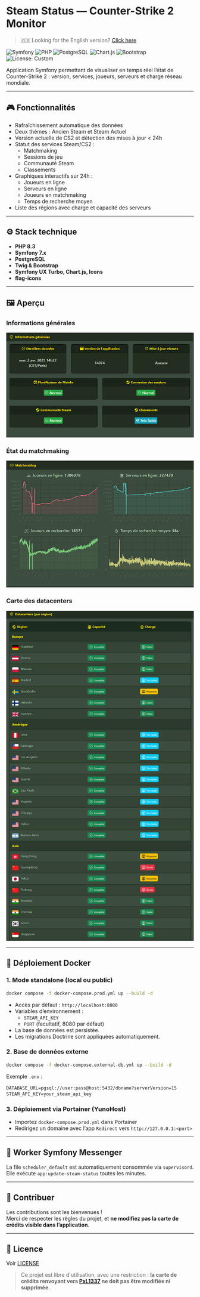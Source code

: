 # Steam Status — Counter-Strike 2 Monitor

> 🇬🇧 Looking for the English version? [Click here](README.en.md)

![Symfony](https://img.shields.io/badge/Symfony-7.x-black?logo=symfony)
![PHP](https://img.shields.io/badge/PHP-8.3-blue?logo=php)
![PostgreSQL](https://img.shields.io/badge/PostgreSQL-15-blue?logo=postgresql)
![Chart.js](https://img.shields.io/badge/Chart.js-UX-red?logo=chartdotjs)
![Bootstrap](https://img.shields.io/badge/Bootstrap-5-purple?logo=bootstrap)
![License: Custom](https://img.shields.io/badge/License-Custom-lightgrey)

Application Symfony permettant de visualiser en temps réel l’état de Counter-Strike 2 : version, services, joueurs, serveurs et charge réseau mondiale.

---

## 🎮 Fonctionnalités

- Rafraîchissement automatique des données
- Deux thèmes : Ancien Steam et Steam Actuel
- Version actuelle de CS2 et détection des mises à jour < 24h
- Statut des services Steam/CS2 :
  - Matchmaking
  - Sessions de jeu
  - Communauté Steam
  - Classements
- Graphiques interactifs sur 24h :
  - Joueurs en ligne
  - Serveurs en ligne
  - Joueurs en matchmaking
  - Temps de recherche moyen
- Liste des régions avec charge et capacité des serveurs

---

## ⚙️ Stack technique

- **PHP 8.3**
- **Symfony 7.x**
- **PostgreSQL**
- **Twig & Bootstrap**
- **Symfony UX Turbo, Chart.js, Icons**
- **flag-icons**

---

## 🖼️ Aperçu

### Informations générales

![Informations générales](Docs/Assets/Readme/FR/Informations_générales.png)

### État du matchmaking

![Matchmaking](Docs/Assets/Readme/FR/Matchmaking.png)

### Carte des datacenters

![Datacenters](Docs/Assets/Readme/FR/Datacenters.png)

---

## 🚀 Déploiement Docker

### 1. Mode standalone (local ou public)

```bash
docker compose -f docker-compose.prod.yml up --build -d
```

- Accès par défaut : `http://localhost:8080`
- Variables d’environnement :
  - `STEAM_API_KEY`
  - `PORT` (facultatif, 8080 par défaut)
- La base de données est persistée.
- Les migrations Doctrine sont appliquées automatiquement.

### 2. Base de données externe

```bash
docker compose -f docker-compose.external-db.yml up --build -d
```

Exemple `.env` :

```dotenv
DATABASE_URL=pgsql://user:pass@host:5432/dbname?serverVersion=15
STEAM_API_KEY=your_steam_api_key
```

### 3. Déploiement via Portainer (YunoHost)

- Importez `docker-compose.prod.yml` dans Portainer
- Redirigez un domaine avec l’app `Redirect` vers `http://127.0.0.1:<port>`

---

## 🧵 Worker Symfony Messenger

La file `scheduler_default` est automatiquement consommée via `supervisord`.  
Elle exécute `app:update-steam-status` toutes les minutes.

---

## 🤝 Contribuer

Les contributions sont les bienvenues !  
Merci de respecter les règles du projet, et **ne modifiez pas la carte de crédits visible dans l’application**.

---

## 📄 Licence

Voir [LICENSE](LICENSE)  
> Ce projet est libre d'utilisation, avec une restriction : **la carte de crédits renvoyant vers [PxL1337](https://github.com/PxL1337) ne doit pas être modifiée ni supprimée.**
